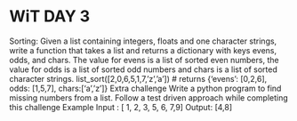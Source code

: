 # WiT DAY 3
Sorting:
Given a list containing integers, floats and one character strings, write a
function that takes a list and returns a dictionary with keys evens, odds,
and chars. The value for evens is a list of sorted even numbers, the value
for odds is a list of sorted odd numbers and chars is a list of sorted
character strings.
list_sort([2,0,6,5,1,7,’z’,’a’]) # returns {‘evens’:
[0,2,6], odds: [1,5,7], chars:[‘a’,’z’]}
Extra challenge
Write a python program to find missing numbers from a list. Follow a test
driven approach while completing this challenge
Example
Input : [ 1, 2, 3, 5, 6, 7,9]
Output: [4,8]